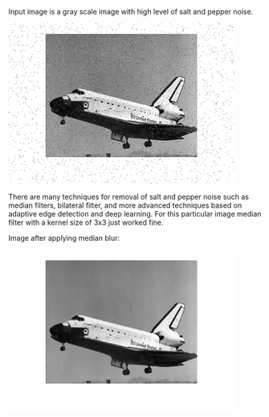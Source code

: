 Input image is a gray scale image with high level of salt and pepper noise.

<img src="media/image_salt_and_pepper.png" width="450" height="320" />

There are many techniques for removal of salt and pepper noise such as median filters, bilateral filter, and more advanced techniques based on adaptive edge detection and deep learning. For this particular image median filter with a kernel size of 3x3 just worked fine.

Image after applying median blur:

<img src="media/denoised_image.PNG" width="450" height="320" />

